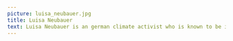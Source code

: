 ```yaml
---
picture: luisa_neubauer.jpg
title: Luisa Neubauer
text: Luisa Neubauer is an german climate activist who is known to be in close contact with Greta Thunberg.
---
```

